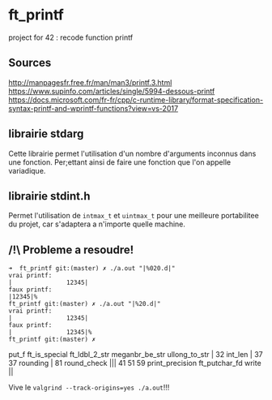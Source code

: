 # ft_printf
project for 42 : recode function printf


## Sources
http://manpagesfr.free.fr/man/man3/printf.3.html  
https://www.supinfo.com/articles/single/5994-dessous-printf  
https://docs.microsoft.com/fr-fr/cpp/c-runtime-library/format-specification-syntax-printf-and-wprintf-functions?view=vs-2017  

## librairie stdarg
Cette librairie permet l'utilisation d'un nombre d'arguments inconnus dans une fonction.
Per;ettant ainsi de faire une fonction que l'on appelle variadique.

## librairie stdint.h
Permet l'utilisation de `intmax_t` et `uintmax_t` pour une meilleure portabilitee du projet, car s'adaptera a n'importe quelle machine.


## /!\ Probleme a resoudre!
```
➜  ft_printf git:(master) ✗ ./a.out "|%020.d|"
vrai printf:
|               12345|
faux printf:
|12345|%
ft_printf git:(master) ✗ ./a.out "|%20.d|"
vrai printf:
|               12345|
faux printf:
|               12345|%
ft_printf git:(master) ✗
```


put_f
	ft_is_special
		ft_ldbl_2_str
			meganbr_be_str
				ullong_to_str	|	32
		int_len					|	37 37
		rounding				|	81
			round_check			|||	41 51 59
	print_precision
		ft_putchar_fd
			write				||	

Vive le `valgrind --track-origins=yes ./a.out`!!!